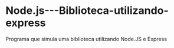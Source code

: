 # Node.js---Biblioteca-utilizando-express
Programa que simula uma biblioteca utilizando Node.JS e Express
